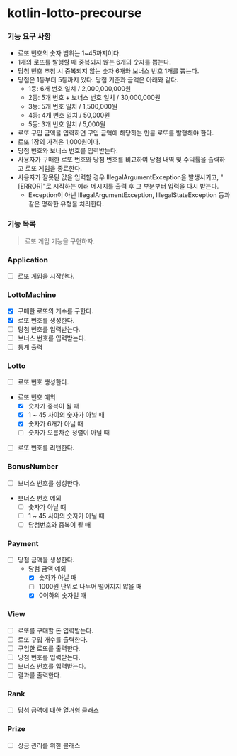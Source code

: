 # kotlin-lotto-precourse
### 기능 요구 사항

- 로또 번호의 숫자 범위는 1~45까지이다.
- 1개의 로또를 발행할 때 중복되지 않는 6개의 숫자를 뽑는다.
- 당첨 번호 추첨 시 중복되지 않는 숫자 6개와 보너스 번호 1개를 뽑는다.
- 당첨은 1등부터 5등까지 있다. 당첨 기준과 금액은 아래와 같다. 
  - 1등: 6개 번호 일치 / 2,000,000,000원 
  - 2등: 5개 번호 + 보너스 번호 일치 / 30,000,000원
  - 3등: 5개 번호 일치 / 1,500,000원
  - 4등: 4개 번호 일치 / 50,000원
  - 5등: 3개 번호 일치 / 5,000원 
- 로또 구입 금액을 입력하면 구입 금액에 해당하는 만큼 로또를 발행해야 한다. 
- 로또 1장의 가격은 1,000원이다. 
- 당첨 번호와 보너스 번호를 입력받는다. 
- 사용자가 구매한 로또 번호와 당첨 번호를 비교하여 당첨 내역 및 수익률을 출력하고 로또 게임을 종료한다. 
- 사용자가 잘못된 값을 입력할 경우 IllegalArgumentException을 발생시키고, "[ERROR]"로 시작하는 에러 메시지를 출력 후 그 부분부터 입력을 다시 받는다. 
  - Exception이 아닌 IllegalArgumentException, IllegalStateException 등과 같은 명확한 유형을 처리한다.

### 기능 목록

> 로또 게임 기능을 구현하자.

### Application

- [ ] 로또 게임을 시작한다.

### LottoMachine

- [x] 구매한 로또의 개수를 구한다.
- [x] 로또 번호를 생성한다.
- [ ] 당첨 번호를 입력받는다.
- [ ] 보너스 번호를 입력받는다.
- [ ] 통계 출력

### Lotto

- [ ] 로또 번호 생성한다.
- 로또 번호 예외
    - [x] 숫자가 중복이 될 때
    - [x] 1 ~ 45 사이의 숫자가 아닐 때
    - [x] 숫자가 6개가 아닐 때
    - [ ] 숫자가 오름차순 정렬이 아닐 때
- [ ] 로또 번호를 리턴한다.

### BonusNumber

- [ ] 보너스 번호를 생성한다.
- 보너스 번호 예외
    - [ ] 숫자가 아닐 떄
    - [ ] 1 ~ 45 사이의 숫자가 아닐 때
    - [ ] 당첨번호와 중복이 될 때

### Payment

- [ ] 당첨 금액을 생성한다.
  - 당첨 금액 예외
      - [x] 숫자가 아닐 때
      - [ ] 1000원 단위로 나누어 떨어지지 않을 때
      - [x] 0이하의 숫자일 때

### View

- [ ] 로또를 구매할 돈 입력받는다.
- [ ] 로또 구입 개수를 출력한다.
- [ ] 구입한 로또를 출력한다.
- [ ] 당첨 번호를 입력받는다.
- [ ] 보너스 번호를 입력받는다.
- [ ] 결과를 출력한다.

### Rank

- [ ] 당첨 금액에 대한 열거형 클래스

### Prize

- [ ] 상금 관리를 위한 클래스